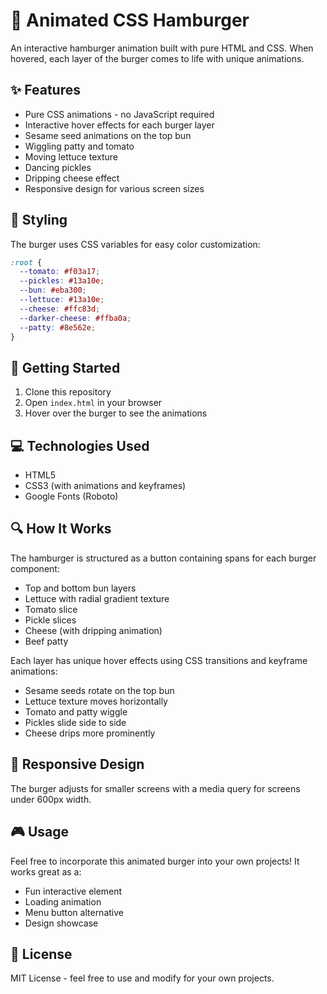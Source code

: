# 🍔 Animated CSS Hamburger

An interactive hamburger animation built with pure HTML and CSS. When hovered, each layer of the burger comes to life with unique animations.

## ✨ Features

- Pure CSS animations - no JavaScript required
- Interactive hover effects for each burger layer
- Sesame seed animations on the top bun
- Wiggling patty and tomato
- Moving lettuce texture
- Dancing pickles
- Dripping cheese effect
- Responsive design for various screen sizes

## 🎨 Styling

The burger uses CSS variables for easy color customization:
```css
:root {
  --tomato: #f03a17;
  --pickles: #13a10e;
  --bun: #eba300;
  --lettuce: #13a10e;
  --cheese: #ffc83d;
  --darker-cheese: #ffba0a;
  --patty: #8e562e;
}
```

## 🚀 Getting Started

1. Clone this repository
2. Open `index.html` in your browser
3. Hover over the burger to see the animations

## 💻 Technologies Used

- HTML5
- CSS3 (with animations and keyframes)
- Google Fonts (Roboto)

## 🔍 How It Works

The hamburger is structured as a button containing spans for each burger component:
- Top and bottom bun layers
- Lettuce with radial gradient texture
- Tomato slice
- Pickle slices
- Cheese (with dripping animation)
- Beef patty

Each layer has unique hover effects using CSS transitions and keyframe animations:
- Sesame seeds rotate on the top bun
- Lettuce texture moves horizontally
- Tomato and patty wiggle
- Pickles slide side to side
- Cheese drips more prominently

## 📱 Responsive Design

The burger adjusts for smaller screens with a media query for screens under 600px width.

## 🎮 Usage

Feel free to incorporate this animated burger into your own projects! It works great as a:
- Fun interactive element
- Loading animation
- Menu button alternative
- Design showcase

## 📝 License

MIT License - feel free to use and modify for your own projects.
